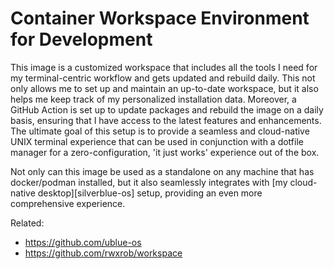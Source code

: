 # Container Workspace Environment for Development

This image is a customized workspace that includes all the tools I need for my
terminal-centric workflow and gets updated and rebuild daily. This not only
allows me to set up and maintain an up-to-date workspace, but it also helps me
keep track of my personalized installation data. Moreover, a GitHub Action is
set up to update packages and rebuild the image on a daily basis, ensuring that
I have access to the latest features and enhancements. The ultimate goal of
this setup is to provide a seamless and cloud-native UNIX terminal experience
that can be used in conjunction with a dotfile manager for
a zero-configuration, 'it just works' experience out of the box.

Not only can this image be used as a standalone on any machine that has
docker/podman installed, but it also seamlessly integrates with [my
cloud-native desktop][silverblue-os] setup, providing an even more
comprehensive experience.

Related:

* <https://github.com/ublue-os>
* <https://github.com/rwxrob/workspace>
